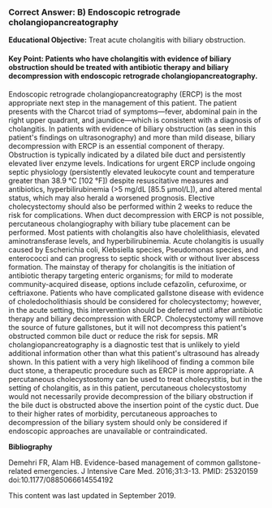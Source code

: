 
### Correct Answer: B) Endoscopic retrograde cholangiopancreatography 

**Educational Objective:** Treat acute cholangitis with biliary obstruction.

#### **Key Point:** Patients who have cholangitis with evidence of biliary obstruction should be treated with antibiotic therapy and biliary decompression with endoscopic retrograde cholangiopancreatography.

Endoscopic retrograde cholangiopancreatography (ERCP) is the most appropriate next step in the management of this patient. The patient presents with the Charcot triad of symptoms—fever, abdominal pain in the right upper quadrant, and jaundice—which is consistent with a diagnosis of cholangitis. In patients with evidence of biliary obstruction (as seen in this patient's findings on ultrasonography) and more than mild disease, biliary decompression with ERCP is an essential component of therapy. Obstruction is typically indicated by a dilated bile duct and persistently elevated liver enzyme levels. Indications for urgent ERCP include ongoing septic physiology (persistently elevated leukocyte count and temperature greater than 38.9 °C [102 °F]) despite resuscitative measures and antibiotics, hyperbilirubinemia (>5 mg/dL [85.5 µmol/L]), and altered mental status, which may also herald a worsened prognosis. Elective cholecystectomy should also be performed within 2 weeks to reduce the risk for complications.
When duct decompression with ERCP is not possible, percutaneous cholangiography with biliary tube placement can be performed. Most patients with cholangitis also have cholelithiasis, elevated aminotransferase levels, and hyperbilirubinemia. Acute cholangitis is usually caused by Escherichia coli, Klebsiella species, Pseudomonas species, and enterococci and can progress to septic shock with or without liver abscess formation. The mainstay of therapy for cholangitis is the initiation of antibiotic therapy targeting enteric organisms; for mild to moderate community-acquired disease, options include cefazolin, cefuroxime, or ceftriaxone.
Patients who have complicated gallstone disease with evidence of choledocholithiasis should be considered for cholecystectomy; however, in the acute setting, this intervention should be deferred until after antibiotic therapy and biliary decompression with ERCP. Cholecystectomy will remove the source of future gallstones, but it will not decompress this patient's obstructed common bile duct or reduce the risk for sepsis.
MR cholangiopancreatography is a diagnostic test that is unlikely to yield additional information other than what this patient's ultrasound has already shown. In this patient with a very high likelihood of finding a common bile duct stone, a therapeutic procedure such as ERCP is more appropriate.
A percutaneous cholecystostomy can be used to treat cholecystitis, but in the setting of cholangitis, as in this patient, percutaneous cholecystostomy would not necessarily provide decompression of the biliary obstruction if the bile duct is obstructed above the insertion point of the cystic duct. Due to their higher rates of morbidity, percutaneous approaches to decompression of the biliary system should only be considered if endoscopic approaches are unavailable or contraindicated.

**Bibliography**

Demehri FR, Alam HB. Evidence-based management of common gallstone-related emergencies. J Intensive Care Med. 2016;31:3-13. PMID: 25320159 doi:10.1177/0885066614554192

This content was last updated in September 2019.